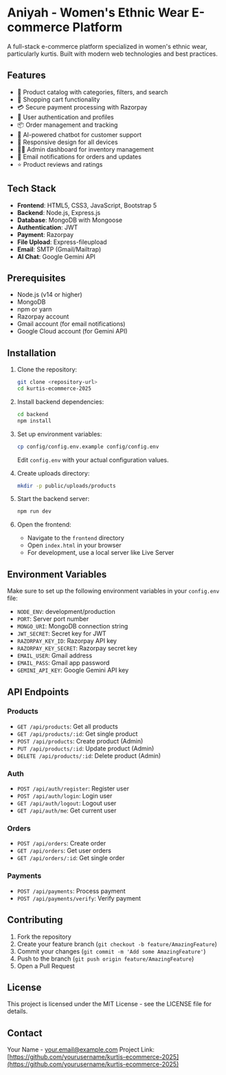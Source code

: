 # Aniyah - Women's Ethnic Wear E-commerce Platform

A full-stack e-commerce platform specialized in women's ethnic wear, particularly kurtis. Built with modern web technologies and best practices.

## Features

- 👗 Product catalog with categories, filters, and search
- 🛒 Shopping cart functionality
- 💳 Secure payment processing with Razorpay
- 👤 User authentication and profiles
- 📦 Order management and tracking
- 💬 AI-powered chatbot for customer support
- 📱 Responsive design for all devices
- 👩‍💼 Admin dashboard for inventory management
- 📧 Email notifications for orders and updates
- ⭐ Product reviews and ratings

## Tech Stack

- **Frontend**: HTML5, CSS3, JavaScript, Bootstrap 5
- **Backend**: Node.js, Express.js
- **Database**: MongoDB with Mongoose
- **Authentication**: JWT
- **Payment**: Razorpay
- **File Upload**: Express-fileupload
- **Email**: SMTP (Gmail/Mailtrap)
- **AI Chat**: Google Gemini API

## Prerequisites

- Node.js (v14 or higher)
- MongoDB
- npm or yarn
- Razorpay account
- Gmail account (for email notifications)
- Google Cloud account (for Gemini API)

## Installation

1. Clone the repository:
   ```bash
   git clone <repository-url>
   cd kurtis-ecommerce-2025
   ```

2. Install backend dependencies:
   ```bash
   cd backend
   npm install
   ```

3. Set up environment variables:
   ```bash
   cp config/config.env.example config/config.env
   ```
   Edit `config.env` with your actual configuration values.

4. Create uploads directory:
   ```bash
   mkdir -p public/uploads/products
   ```

5. Start the backend server:
   ```bash
   npm run dev
   ```

6. Open the frontend:
   - Navigate to the `frontend` directory
   - Open `index.html` in your browser
   - For development, use a local server like Live Server

## Environment Variables

Make sure to set up the following environment variables in your `config.env` file:

- `NODE_ENV`: development/production
- `PORT`: Server port number
- `MONGO_URI`: MongoDB connection string
- `JWT_SECRET`: Secret key for JWT
- `RAZORPAY_KEY_ID`: Razorpay API key
- `RAZORPAY_KEY_SECRET`: Razorpay secret key
- `EMAIL_USER`: Gmail address
- `EMAIL_PASS`: Gmail app password
- `GEMINI_API_KEY`: Google Gemini API key

## API Endpoints

### Products
- `GET /api/products`: Get all products
- `GET /api/products/:id`: Get single product
- `POST /api/products`: Create product (Admin)
- `PUT /api/products/:id`: Update product (Admin)
- `DELETE /api/products/:id`: Delete product (Admin)

### Auth
- `POST /api/auth/register`: Register user
- `POST /api/auth/login`: Login user
- `GET /api/auth/logout`: Logout user
- `GET /api/auth/me`: Get current user

### Orders
- `POST /api/orders`: Create order
- `GET /api/orders`: Get user orders
- `GET /api/orders/:id`: Get single order

### Payments
- `POST /api/payments`: Process payment
- `POST /api/payments/verify`: Verify payment

## Contributing

1. Fork the repository
2. Create your feature branch (`git checkout -b feature/AmazingFeature`)
3. Commit your changes (`git commit -m 'Add some AmazingFeature'`)
4. Push to the branch (`git push origin feature/AmazingFeature`)
5. Open a Pull Request

## License

This project is licensed under the MIT License - see the LICENSE file for details.

## Contact

Your Name - your.email@example.com
Project Link: [https://github.com/yourusername/kurtis-ecommerce-2025](https://github.com/yourusername/kurtis-ecommerce-2025)